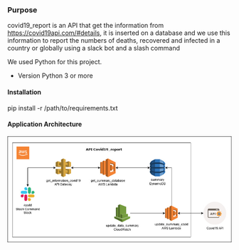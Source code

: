 ### Purpose
covid19_report is an API that get the information from https://covid19api.com/#details, it is inserted on a database and we use this information to report the numbers of deaths, recovered and infected in a country or globally using a slack bot and a slash command  

We used Python for this project.
- Version Python 3 or more

#### Installation

pip install -r /path/to/requirements.txt

#### Application Architecture
![Application Architecture](images/architecture.jpg)
